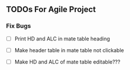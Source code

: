 ## TODOs For Agile Project

### Fix Bugs

- [ ] Print HD and ALC in mate table heading
- [ ] Make header table in mate table not clickable
- [ ] Make HD and ALC of mate table editable???

